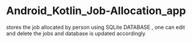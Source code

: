 # Android_Kotlin_Job-Allocation_app
stores the job allocated by person using SQLite DATABASE , one can edit and delete the jobs and database is updated accordingly
